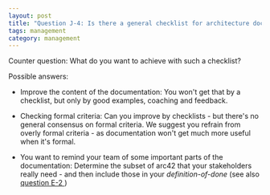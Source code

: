 ```yaml
---
layout: post
title: "Question J-4: Is there a general checklist for architecture documentation?"
tags: management
category: management
---
```


Counter question: What do you want to achieve with such a checklist?

Possible answers:

* Improve the content of the documentation: You won't get that by a checklist, but only by good examples, coaching and feedback.

* Checking formal criteria: Can you improve by checklists - but there's no general consensus on formal criteria. We suggest you refrain from overly formal criteria - as documentation won't get much more useful when it's formal.

* You want to remind your team of some important parts of the documentation: Determine the subset of arc42 that your stakeholders really need - and then include those in your _definition-of-done_
(see also [question E-2 ](#q-E-2))
